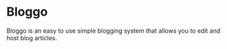 # Bloggo
Bloggo is an easy to use simple blogging system that allows you to edit and host blog articles.